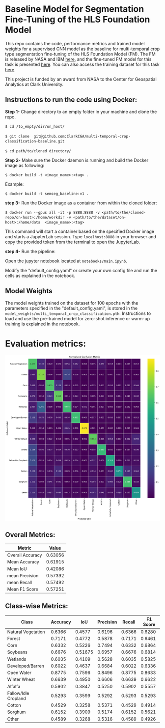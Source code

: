 # Baseline Model for Segmentation Fine-Tuning of the HLS Foundation Model
This repo contains the code, performance metrics and trained model weights for a supervised CNN model as the baseline for multi-temporal crop type segmentation fine-tuning of the HLS Foundation Model (FM). The FM is released by NASA and IBM [here](https://huggingface.co/ibm-nasa-geospatial), and the fine-tuned FM model for this task is presented [here](https://huggingface.co/ibm-nasa-geospatial/Prithvi-100M-multi-temporal-crop-classification). You can also access the training dataset for this task [here](https://huggingface.co/datasets/ibm-nasa-geospatial/multi-temporal-crop-classification). 

This project is funded by an award from NASA to the Center for Geospatial Analytics at Clark University. 

## Instructions to run the code using Docker:

**Step 1-** Change directory to an empty folder in your machine and clone the repo.
```
$ cd /to_empty/dir/on_host/

$ git clone  git@github.com:ClarkCGA/multi-temporal-crop-classification-baseline.git

$ cd path/to/cloned directory/
```

**Step 2-** Make sure the Docker daemon is running and build the Docker image as following:
```
$ docker build -t <image_name>:<tag> .
```
Example:
```
$ docker build -t semseg_baseline:v1 .
```

**step 3-** Run the Docker image as a container from within the cloned folder:
```
$ docker run --gpus all -it -p 8888:8888 -v <path/to/the/cloned-repo/on-host>:/home/workdir -v <path/to/the/dataset/on-host>:/home/data  <image_name>:<tag>
```

This command will start a container based on the specified Docker image and starts a JupyterLab session. Type `localhost:8888` in your browser and copy the provided token from the terminal to open the JupyterLab.

**step 4-** Run the pipeline:

Open the jupyter notebook located at `notebooks/main.ipynb`.

Modify the "default_config.yaml" or create your own config file and run the cells as explained in the notebook.

## Model Weights
The model weights trained on the dataset for 100 epochs with the parameters specified in the "default_config.yaml", is stored in the `model_weights/multi_temporal_crop_classification.pth`. Instructions to load and use the pre-trained model for zero-shot inference or warm-up training is explained in the notebook.

# Evaluation metrics:
![Confusion Matrix](_media/confusion_matrix.png)   
 
## Overall Metrics:

|Metric          |Value   |
|----------------|--------|
|Overall Accuracy|0.63056 |
|Mean Accuracy   |0.61915 |
|Mean IoU        |0.42086 |
|mean Precision  |0.57392 |
|mean Recall     |0.57492 |
|Mean F1 Score   |0.57251 |

## Class-wise Metrics:

|Class               | Accuracy   |IoU         |Precision  |Recall       |F1 Score    |
|--------------------|------------|------------|-----------|-------------|------------|
|Natural Vegetation  |0.6366      |0.4577      |0.6196     |0.6366       |0.6280      |
|Forest              |0.7171      |0.4772      |0.5878     |0.7171       |0.6461      |
|Corn                |0.6332      |0.5226      |0.7494     |0.6332       |0.6864      |
|Soybeans            |0.6676      |0.51675     |0.6957     |0.6676       |0.6814      |
|Wetlands            |0.6035      |0.4109      |0.5628     |0.6035       |0.5825      |
|Developed/Barren    |0.6022      |0.4637      |0.6684     |0.6022       |0.6336      |
|Open Water          |0.8775      |0.7596      |0.8496     |0.8775       |0.8633      |
|Winter Wheat        |0.6639      |0.4950      |0.6606     |0.6639       |0.6622      |
|Alfalfa             |0.5902      |0.3847      |0.5250     |0.5902       |0.5557      |
|Fallow/Idle Cropland|0.5293      |0.3599      |0.5292     |0.5293       |0.5293      |
|Cotton              |0.4529      |0.3258      |0.5371     |0.4529       |0.4914      |
|Sorghum             |0.6152      |0.3909      |0.5174     |0.6152       |0.5621      |
|Other               |0.4589      |0.3268      |0.5316     |0.4589       |0.4926      |





